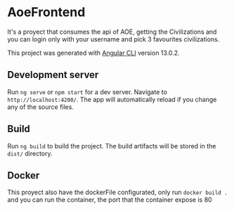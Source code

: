 # AoeFrontend
It's a proyect that consumes the api of AOE, getting the Civilizations and you can login only with your username and pick 3 favourites civilizations.

This project was generated with [Angular CLI](https://github.com/angular/angular-cli) version 13.0.2.

## Development server

Run `ng serve` or `npm start` for a dev server. Navigate to `http://localhost:4200/`. The app will automatically reload if you change any of the source files.


## Build

Run `ng build` to build the project. The build artifacts will be stored in the `dist/` directory.

## Docker

This proyect also have the dockerFile configurated, only run `docker build .` and you can run the container, the port that the container expose is 80
